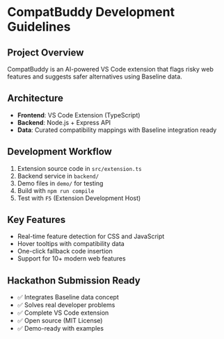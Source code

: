 # CompatBuddy Development Guidelines

## Project Overview
CompatBuddy is an AI-powered VS Code extension that flags risky web features and suggests safer alternatives using Baseline data.

## Architecture
- **Frontend**: VS Code Extension (TypeScript)
- **Backend**: Node.js + Express API
- **Data**: Curated compatibility mappings with Baseline integration ready

## Development Workflow
1. Extension source code in `src/extension.ts`
2. Backend service in `backend/`
3. Demo files in `demo/` for testing
4. Build with `npm run compile`
5. Test with `F5` (Extension Development Host)

## Key Features
- Real-time feature detection for CSS and JavaScript
- Hover tooltips with compatibility data
- One-click fallback code insertion
- Support for 10+ modern web features

## Hackathon Submission Ready
- ✅ Integrates Baseline data concept
- ✅ Solves real developer problems
- ✅ Complete VS Code extension
- ✅ Open source (MIT License)
- ✅ Demo-ready with examples
